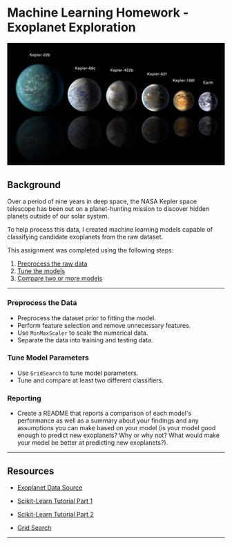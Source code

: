 # Machine Learning Homework - Exoplanet Exploration

![exoplanets.jpg](Images/exoplanets.jpg)

## Background

Over a period of nine years in deep space, the NASA Kepler space telescope has been out on a planet-hunting mission to discover hidden planets outside of our solar system.

To help process this data, I created machine learning models capable of classifying candidate exoplanets from the raw dataset.

This assignment was completed using the following steps:

1. [Preprocess the raw data](#Preprocessing)
2. [Tune the models](#Tune-Model-Parameters)
3. [Compare two or more models](#Evaluate-Model-Performance)

---

### Preprocess the Data

- Preprocess the dataset prior to fitting the model.
- Perform feature selection and remove unnecessary features.
- Use `MinMaxScaler` to scale the numerical data.
- Separate the data into training and testing data.

### Tune Model Parameters

- Use `GridSearch` to tune model parameters.
- Tune and compare at least two different classifiers.

### Reporting

- Create a README that reports a comparison of each model's performance as well as a summary about your findings and any assumptions you can make based on your model (is your model good enough to predict new exoplanets? Why or why not? What would make your model be better at predicting new exoplanets?).

---

## Resources

- [Exoplanet Data Source](https://www.kaggle.com/nasa/kepler-exoplanet-search-results)

- [Scikit-Learn Tutorial Part 1](https://www.youtube.com/watch?v=4PXAztQtoTg)

- [Scikit-Learn Tutorial Part 2](https://www.youtube.com/watch?v=gK43gtGh49o&t=5858s)

- [Grid Search](https://scikit-learn.org/stable/modules/grid_search.html)

---
